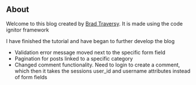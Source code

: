 ## About
Welcome to this blog created by [Brad Traversy](https://github.com/bradtraversy/ciblog). It is made using the code ignitor framework

I have finished the tutorial and have began to further develop the blog

 * Validation error message moved next to the specific form field
 * Pagination for posts linked to a specific category
 * Changed comment functionality. Need to login to create a comment, which then it takes the sessions user_id and username attributes instead of form fields
